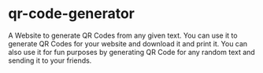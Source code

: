 # qr-code-generator
A Website to generate QR Codes from any given text. You can use it to generate QR Codes for your website and download it and print it. You can also use it for fun purposes by generating QR Code for any random text and sending it to your friends.
